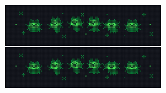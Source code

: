 <img src="assets/anim_dark.gif#gh-dark-mode-only">
<img src="assets/anim_dark.gif#gh-light-mode-only">
